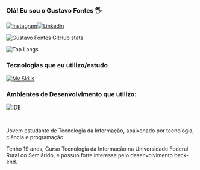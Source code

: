 ### Olá! Eu sou o Gustavo Fontes 🖐️


[![Instagram](https://img.shields.io/badge/Instagram-E4405F?style=for-the-badge&logo=instagram&logoColor=white)](https://www.instagram.com/gustavo_f0ntz/)[![Linkedin](https://img.shields.io/badge/LinkedIn-0077B5?style=for-the-badge&logo=linkedin&logoColor=white)](https://www.linkedin.com/in/gustavo-fontes-b4747322a/)

![Gustavo Fontes GitHub stats](https://github-readme-stats.vercel.app/api?username=gustavo-f0ntz&show_icons=true&theme=dark)

![Top Langs](https://github-readme-stats.vercel.app/api/top-langs/?username=gustavo-f0ntz&layout=compact)


### Tecnologias que eu utilizo/estudo

[![My Skills](https://skillicons.dev/icons?i=js,html,css,nodejs,c,py)](https://skillicons.dev)

### Ambientes de Desenvolvimento que utilizo:

[![IDE](https://skillicons.dev/icons?i=vscode,replit)](https://skillicons.dev)


<div> <br>

Jovem estudante de Tecnologia da Informação, apaixonado por tecnologia, ciência e programação.

Tenho 19 anos, Curso Tecnologia da Informação na Universidade Federal Rural do Semiárido, e possuo forte interesse pelo desenvolvimento back-end.


